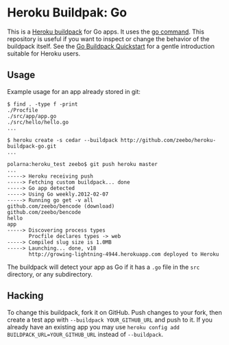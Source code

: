 # Heroku Buildpak: Go

This is a [Heroku buildpack][buildpack] for Go apps. It
uses the [go command][]. This repository is useful if you
want to inspect or change the behavior of the buildpack
itself. See the [Go Buildpack Quickstart][quickstart]
for a gentle introduction suitable for Heroku users.

## Usage

Example usage for an app already stored in git:

    $ find . -type f -print
    ./Procfile
    ./src/app/app.go
    ./src/hello/hello.go
    ...

    $ heroku create -s cedar --buildpack http://github.com/zeebo/heroku-buildpack-go.git
    ...

    polarna:heroku_test zeebo$ git push heroku master
    ...
    -----> Heroku receiving push
    -----> Fetching custom buildpack... done
    -----> Go app detected
    -----> Using Go weekly.2012-02-07
    -----> Running go get -v all
    github.com/zeebo/bencode (download)
    github.com/zeebo/bencode
    hello
    app
    -----> Discovering process types
           Procfile declares types -> web
    -----> Compiled slug size is 1.0MB
    -----> Launching... done, v18
           http://growing-lightning-4944.herokuapp.com deployed to Heroku

The buildpack will detect your app as Go if it has a
`.go` file in the `src` directory, or any subdirectory.

## Hacking

To change this buildpack, fork it on GitHub. Push
changes to your fork, then create a test app with
`--buildpack YOUR_GITHUB_URL` and push to it. If you
already have an existing app you may use `heroku config
add BUILDPACK_URL=YOUR_GITHUB_URL` instead of
`--buildpack`.

[buildpack]: http://devcenter.heroku.com/articles/buildpack
[go command]: http://weekly.golang.org/cmd/go/
[quickstart]: https://gist.github.com/4f3e55309f330efa83af
